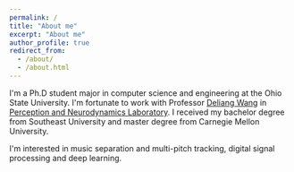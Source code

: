 ```yaml
---
permalink: /
title: "About me"
excerpt: "About me"
author_profile: true
redirect_from: 
  - /about/
  - /about.html
---
```


  I'm a Ph.D student major in computer science and engineering at the Ohio State University. I'm fortunate to work with
  Professor [Deliang Wang](http://www.cse.ohio-state.edu/~dwang/) in [Perception and Neurodynamics Laboratory](http://web.cse.ohio-state.edu/pnl/). 
  I received my bachelor degree from Southeast University and master degree from Carnegie Mellon University.
  
  I'm interested in music separation and multi-pitch tracking, digital signal processing and deep learning.

